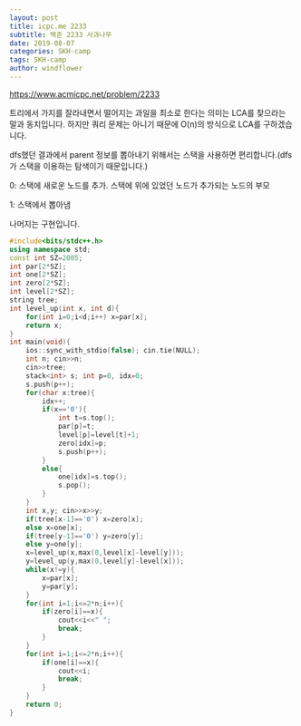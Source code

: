 ```yaml
---
layout: post
title: icpc.me 2233
subtitle: 백준 2233 사과나무
date: 2019-08-07
categories: SKH-camp
tags: SKH-camp
author: windflower
---
```


<https://www.acmicpc.net/problem/2233>

트리에서 가지를 잘라내면서 떨어지는 과일을 최소로 한다는 의미는 LCA를 찾으라는 말과 동치입니다. 하지만 쿼리 문제는 아니기 때문에 O(n)의 방식으로 LCA를 구하겠습니다.

dfs했던 결과에서 parent 정보를 뽑아내기 위해서는 스택을 사용하면 편리합니다.(dfs가 스택을 이용하는 탐색이기 때문입니다.)

0: 스택에 새로운 노드를 추가. 스택에 위에 있었던 노드가 추가되는 노드의 부모

1: 스택에서 뽑아냄

나머지는 구현입니다. 

```cpp
#include<bits/stdc++.h>
using namespace std;
const int SZ=2005;
int par[2*SZ];
int one[2*SZ];
int zero[2*SZ];
int level[2*SZ];
string tree;
int level_up(int x, int d){
	for(int i=0;i<d;i++) x=par[x];
	return x;
}
int main(void){
	ios::sync_with_stdio(false); cin.tie(NULL);
	int n; cin>>n;
	cin>>tree;
	stack<int> s; int p=0, idx=0;
	s.push(p++);
	for(char x:tree){
		idx++;
		if(x=='0'){
			int t=s.top();
			par[p]=t;
			level[p]=level[t]+1;
			zero[idx]=p;
			s.push(p++);
		}
		else{
			one[idx]=s.top();
			s.pop();
		}
	}
	int x,y; cin>>x>>y;
	if(tree[x-1]=='0') x=zero[x];
	else x=one[x];
	if(tree[y-1]=='0') y=zero[y];
	else y=one[y];
	x=level_up(x,max(0,level[x]-level[y]));
	y=level_up(y,max(0,level[y]-level[x]));
	while(x!=y){
		x=par[x];
		y=par[y];
	}
	for(int i=1;i<=2*n;i++){
		if(zero[i]==x){
			cout<<i<<" ";
			break;
		}
	}
	for(int i=1;i<=2*n;i++){
		if(one[i]==x){
			cout<<i;
			break;
		}
	}
	return 0;
}
```
